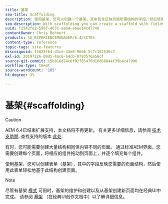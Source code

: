 ```yaml
---
title: 基架
seo-title: Scaffolding
description: 使用基架，您可以创建一个基架，其中包含反映页面所需结构的字段，然后使用此表单轻松地基于此结构创建页面
seo-description: With scaffolding you can create a scaffold with fields that reflect the structure you want for your pages and then use this form to easily create pages based on this structure
uuid: f2542fe2-598f-4631-ae64-a6ee14cd7748
contentOwner: Chris Bohnert
products: SG_EXPERIENCEMANAGER/6.4/SITES
content-type: reference
topic-tags: site-features
discoiquuid: f5025f64-d3ce-43e8-9666-5c7c162536c7
exl-id: 20197226-09d5-4ac6-b4cb-0793576a56cf
source-git-commit: c5b816d74c6f02f85476d16868844f39b4c47996
workflow-type: tm+mt
source-wordcount: '185'
ht-degree: 3%

---
```


# 基架{#scaffolding}

>[!CAUTION]
>
>AEM 6.4已结束扩展支持，本文档将不再更新。 有关更多详细信息，请参阅 [技术支助期](https://helpx.adobe.com/cn/support/programs/eol-matrix.html). 查找支持的版本 [此处](https://experienceleague.adobe.com/docs/).

有时，您可能需要创建大量结构相同但内容不同的页面。 通过标准AEM界面，您需要创建每个页面，将相应的组件拖动到页面上，并逐个填充每个组件。

使用基架，您可以创建表单（基架），其中的字段反映您需要的页面结构，然后使用此表单轻松地基于此结构创建页面。

>[!NOTE]
>
>尽管有基架 [模式](/help/sites-authoring/author-environment-tools.md#page-modes) 可用时，基架的维护和创建以及从基架创建新页面均在经典UI中完成。 请参阅 [基架](/help/sites-classic-ui-authoring/classic-feature-scaffolding.md) （在经典UI创作文档中）以了解详细信息。
